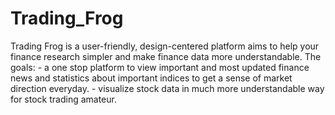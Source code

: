 # Trading_Frog
Trading Frog is a user-friendly, design-centered platform aims to help your finance research simpler and make finance data more understandable. The goals: - a one stop platform to view important and most updated finance news and statistics about important indices to get a sense of market direction everyday. - visualize stock data in much more understandable way for stock trading amateur.
